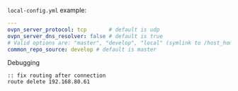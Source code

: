 `local-config.yml` example:
```yaml
---
ovpn_server_protocol: tcp       # default is udp
ovpn_server_dns_resolver: false # default is true
# Valid options are: "master", "develop", "local" (symlink to /host_home/projects/ansible-playbooks)
common_repo_source: develop # default is master
```

Debugging

```batch
:: fix routing after connection
route delete 192.168.80.61
```
